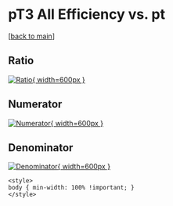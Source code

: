 # pT3 All Efficiency vs. pt

[[back to main](./)]



## Ratio

[![Ratio](../mtv/var/pT3_0_eff_pt.png){ width=600px }](../mtv/var/pT3_0_eff_pt.pdf)

## Numerator

[![Numerator](../mtv/num/pT3_0_eff_pt_num.png){ width=600px }](../mtv/num/pT3_0_eff_pt_num.pdf)

## Denominator

[![Denominator](../mtv/den/pT3_0_eff_pt_den.png){ width=600px }](../mtv/den/pT3_0_eff_pt_den.pdf)


``` {=html}
<style>
body { min-width: 100% !important; }
</style>
```
